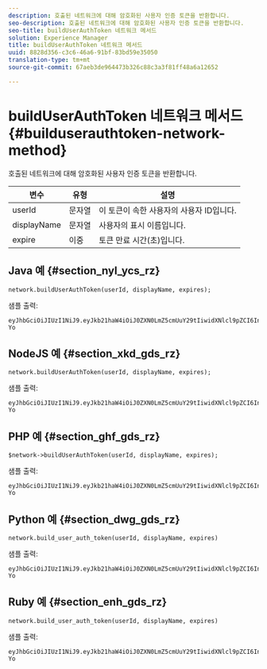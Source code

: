 ```yaml
---
description: 호출된 네트워크에 대해 암호화된 사용자 인증 토큰을 반환합니다.
seo-description: 호출된 네트워크에 대해 암호화된 사용자 인증 토큰을 반환합니다.
seo-title: buildUserAuthToken 네트워크 메서드
solution: Experience Manager
title: buildUserAuthToken 네트워크 메서드
uuid: 8828d356-c3c6-46a6-91bf-83bd59e35050
translation-type: tm+mt
source-git-commit: 67aeb3de964473b326c88c3a3f81ff48a6a12652

---
```



# buildUserAuthToken 네트워크 메서드{#builduserauthtoken-network-method}

호출된 네트워크에 대해 암호화된 사용자 인증 토큰을 반환합니다.

| 변수 | 유형 | 설명 |
|--- |--- |--- |
| userId | 문자열 | 이 토큰이 속한 사용자의 사용자 ID입니다. |
| displayName | 문자열 | 사용자의 표시 이름입니다. |
| expire | 이중 | 토큰 만료 시간(초)입니다. |

## Java 예 {#section_nyl_ycs_rz}

```
network.buildUserAuthToken(userId, displayName, expires); 
```

샘플 출력:

```
eyJhbGciOiJIUzI1NiJ9.eyJkb21haW4iOiJ0ZXN0LmZ5cmUuY29tIiwidXNlcl9pZCI6InN5c3RlbSIsImRpc3BsYXlfbmFtZSI6InN5c3RlbSIsImV4cGlyZXMiOjEzOTY2NTUwODN9.33GuJF_ou2O6CCV22Y3PlLUgP2Igy9vAXfmLONkt-Yo 
```

## NodeJS 예 {#section_xkd_gds_rz}

```
network.buildUserAuthToken(userId, displayName, expires); 
```

샘플 출력:

```
eyJhbGciOiJIUzI1NiJ9.eyJkb21haW4iOiJ0ZXN0LmZ5cmUuY29tIiwidXNlcl9pZCI6InN5c3RlbSIsImRpc3BsYXlfbmFtZSI6InN5c3RlbSIsImV4cGlyZXMiOjEzOTY2NTUwODN9.33GuJF_ou2O6CCV22Y3PlLUgP2Igy9vAXfmLONkt-Yo 
```

## PHP 예 {#section_ghf_gds_rz}

```
$network->buildUserAuthToken(userId, displayName, expires); 
```

샘플 출력:

```
eyJhbGciOiJIUzI1NiJ9.eyJkb21haW4iOiJ0ZXN0LmZ5cmUuY29tIiwidXNlcl9pZCI6InN5c3RlbSIsImRpc3BsYXlfbmFtZSI6InN5c3RlbSIsImV4cGlyZXMiOjEzOTY2NTUwODN9.33GuJF_ou2O6CCV22Y3PlLUgP2Igy9vAXfmLONkt-Yo
```

## Python 예 {#section_dwg_gds_rz}

```
network.build_user_auth_token(userId, displayName, expires) 
```

샘플 출력:

```
eyJhbGciOiJIUzI1NiJ9.eyJkb21haW4iOiJ0ZXN0LmZ5cmUuY29tIiwidXNlcl9pZCI6InN5c3RlbSIsImRpc3BsYXlfbmFtZSI6InN5c3RlbSIsImV4cGlyZXMiOjEzOTY2NTUwODN9.33GuJF_ou2O6CCV22Y3PlLUgP2Igy9vAXfmLONkt-Yo
```

## Ruby 예 {#section_enh_gds_rz}

```
network.build_user_auth_token(userId, displayName, expires) 
```

샘플 출력:

```
eyJhbGciOiJIUzI1NiJ9.eyJkb21haW4iOiJ0ZXN0LmZ5cmUuY29tIiwidXNlcl9pZCI6InN5c3RlbSIsImRpc3BsYXlfbmFtZSI6InN5c3RlbSIsImV4cGlyZXMiOjEzOTY2NTUwODN9.33GuJF_ou2O6CCV22Y3PlLUgP2Igy9vAXfmLONkt-Yo
```

